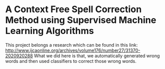 # A Context Free Spell Correction Method using Supervised Machine Learning Algorithms

This project belongs a research which can be found in this link: http://www.ijcaonline.org/archives/volume176/number27/31370-2020920288
What we did here is that, we automatically generated wrong words and then used classifiers to correct those wrong words.
